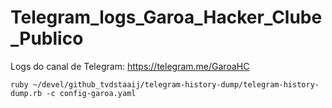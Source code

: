 # Telegram_logs_Garoa_Hacker_Clube_Publico
Logs do canal de Telegram: https://telegram.me/GaroaHC

```
ruby ~/devel/github_tvdstaaij/telegram-history-dump/telegram-history-dump.rb -c config-garoa.yaml
```

